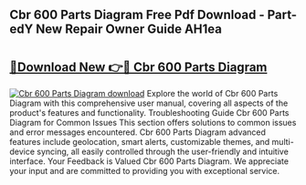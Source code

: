 ## Cbr 600 Parts Diagram Free Pdf Download - Part-edY New Repair Owner Guide AH1ea

# <h2><a href="http://dfu956w.blite.top/?on=Cbr+600+Parts+Diagram">🔗Download New 👉🔴 Cbr 600 Parts Diagram</a></h2>

[![Cbr 600 Parts Diagram download](https://i.imgur.com/lujVjoI.png)](http://dfu956w.blite.top/?on=Cbr+600+Parts+Diagram)
Explore the world of Cbr 600 Parts Diagram with this comprehensive user manual, covering all aspects of the product's features and functionality. Troubleshooting Guide Cbr 600 Parts Diagram for Common Issues This section offers solutions to common issues and error messages encountered. Cbr 600 Parts Diagram advanced features include geolocation, smart alerts, customizable themes, and multi-device syncing, all easily controlled through the user-friendly and intuitive interface. Your Feedback is Valued Cbr 600 Parts Diagram. We appreciate your input and are committed to providing you with exceptional service.
